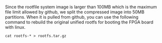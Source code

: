 Since the rootfile system image is larger than 100MB which is the maximum file limit allowed by github, we split the compressed image into 50MB partitions. When it is pulled from github, you can use the following command to rebuild the original unified rootfs for booting the FPGA board with linux.
```console 
cat rootfs-* > rootfs.tar.gz
```

